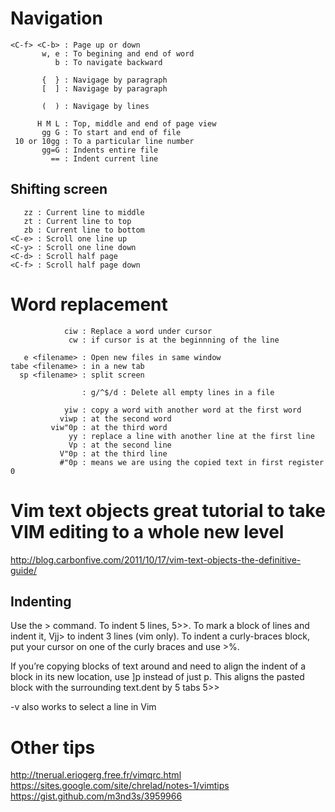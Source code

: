 # Navigation

```
<C-f> <C-b> : Page up or down
       w, e : To begining and end of word
          b : To navigate backward

       {  } : Navigage by paragraph
       [  ] : Navigage by paragraph

       (  ) : Navigage by lines

      H M L : Top, middle and end of page view
       gg G : To start and end of file
 10 or 10gg : To a particular line number
       gg=G : Indents entire file
         == : Indent current line
```

## Shifting screen
```
   zz : Current line to middle
   zt : Current line to top
   zb : Current line to bottom
<C-e> : Scroll one line up
<C-y> : Scroll one line down
<C-d> : Scroll half page
<C-f> : Scroll half page down
```

# Word replacement
```
            ciw : Replace a word under cursor
             cw : if cursor is at the beginnning of the line

   e <filename> : Open new files in same window
tabe <filename> : in a new tab
  sp <filename> : split screen

                : g/^$/d : Delete all empty lines in a file

            yiw : copy a word with another word at the first word
           viwp : at the second word
         viw"0p : at the third word
             yy : replace a line with another line at the first line
             Vp : at the second line
           V"0p : at the third line
           #"0p : means we are using the copied text in first register 0
```

# Vim text objects great tutorial to take VIM editing to a whole new level
http://blog.carbonfive.com/2011/10/17/vim-text-objects-the-definitive-guide/

## Indenting
Use the > command. To indent 5 lines, 5>>. To mark a block of lines and indent it, Vjj> to indent 3 lines (vim only). To indent a curly-braces block, put your cursor on one of the curly braces and use >%.

If you’re copying blocks of text around and need to align the indent of a block in its new location, use ]p instead of just p. This aligns the pasted block with the surrounding text.dent by 5 tabs
5>>

<shift>-v also works to select a line in Vim

# Other tips
http://tnerual.eriogerg.free.fr/vimqrc.html
https://sites.google.com/site/chrelad/notes-1/vimtips
https://gist.github.com/m3nd3s/3959966


